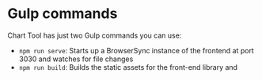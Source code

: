 # Gulp commands

Chart Tool has just two Gulp commands you can use:

* `npm run serve`: Starts up a BrowserSync instance of the frontend at port 3030 and watches for file changes
* `npm run build`: Builds the static assets for the front-end library and

